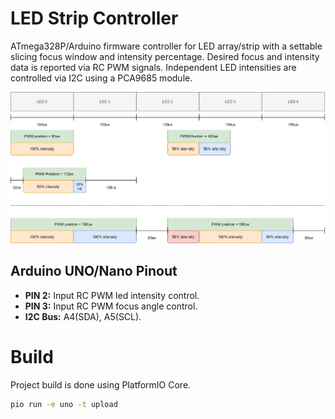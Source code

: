# LED Strip Controller

ATmega328P/Arduino firmware controller for LED array/strip with a settable slicing focus window and intensity percentage. Desired focus and intensity
data is reported via RC PWM signals. Independent LED intensities are controlled via I2C using a PCA9685 module.

![](./img/led_array_control_schematic.png)

## Arduino UNO/Nano Pinout

* **PIN 2:** Input RC PWM led intensity control.
* **PIN 3:** Input RC PWM focus angle control.
* **I2C Bus:** A4(SDA), A5(SCL).

# Build

Project build is done using PlatformIO Core.

```bash
pio run -e uno -t upload
```


